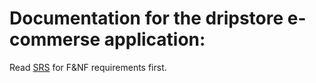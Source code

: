 # Documentation for the dripstore e-commerse application:
Read [SRS](SRS.md) for F&NF requirements first.

